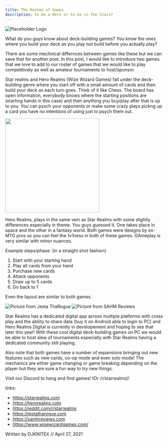 ```yaml
---
title: The Realms of Games
description: To be a Hero or to be in the Stars?
---
```


![Placeholder Logo](https://www.starrealms.com/wp-content/uploads/2017/06/star-realms-logo.png)

What do you guys know about deck-building games? You know the ones where you build your deck as you play not build before you actually play?

There are some mechnical differnces between games like these but we can save that for another post. In this post, I would like to introduce two games that we love to add to our roster of games that we would like to play competitively as well as amateur tournaments to host/sponsor.

Star realms and Hero Realms (Wize Wizard Games) fall under the deck-building genre where you start off with a small amount of cards and then build your deck as each turn goes. Think of it like Chess. The board has open information, everybody knows where the starting positions are (starting hands in this case) and then anything you buy/play after that is up to you. You can pysch your opponents or make some crazy plays pickng up a card you have no intentions of using just to psych them out.

<img src="https://www.herorealms.com/wp-content/uploads/2016/11/HeroRealmsLogo-e1478268501548.png" style="width:300px"></img>

Hero Realms, plays in the same vein as Star Realms with some slightly differences especially in theme. You guys guessed it. One takes place in space and the other in a fantasy world. Both games were designs by ex-MTG pros so you can feel the 1v1ness in both of these games. GAmeplay is very similar with minor nuances.

Example steps/phase: (in a straight shot fashion)

1. Start with your starting hand
2. Play all cards from your hand
3. Purchase new cards
4. Attack opponents
5. Draw up to 5 cards
6. Go back to 1

Even the layout are similar to both games.

<img src="http://www.jestatharogue.com/wp-content/uploads/2017/04/Hero-Realms-Setup-540x405.jpg?x59567" alt="Picture from Jesta ThaRogue">
<img src="https://lh3.googleusercontent.com/proxy/dVIcoAV6vvT0H9sBupx9_7PjXmsuVU7CKs_qBBG2ovRHt85rbPnTupTvnk3Is9G2R6XjBv3NXnsSfgNdMxk3q6i3xP6-TZJOh_sk2p6yb_9vTS8qL0ZtP-qsRlTVhmZ_ctQv" alt="Picture from SAHM Reviews">

Star Realms has a dedicated digital app across multiple platforms with cross play and the ability to share data (buy it on Android able to login to PC) and Hero Realms Digital is currently in developement and hoping to see that later this year! With these cool digital deck-building games on PC we would be able to host slew of tournaments especially with Star Realms having a dedicated community still playing.

Also note that both games have a number of expansions bringing out new features such as new cards, co-op mode and even solo mode! The mechanics are either game changing or game breaking depending on the player but they are sure a fun way to try new things.

Visit our Discord to hang and find games! (Or /r/starrealms)!

links:

- https://starrealms.com
- https://herorealms.com
- https://reddit.com/r/starrealms
- https://jestatharogue.com
- https://samhreviews.com
- https://www.wisewizardgames.com/

Written by DJKNITEX // April 27, 2021
